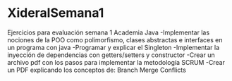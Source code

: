 # XideralSemana1
Ejercicios para evaluación semana 1 Academia Java
-Implementar las nociones de la POO como polimorfismo, clases abstractas e interfaces en un programa con java
-Programar y explicar el Singleton
-Implementar la inyección de dependencias con getters/setters y constructor
-Crear un archivo pdf con los pasos para implementar la metodología SCRUM
-Crear un PDF explicando los conceptos de:
  Branch
  Merge
  Conflicts

